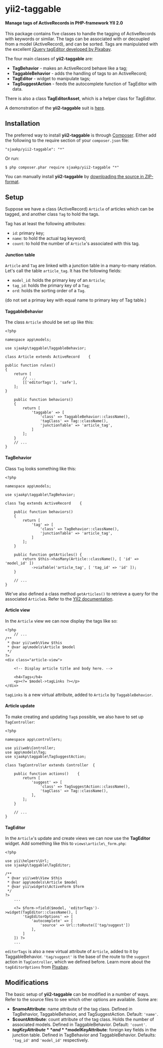 yii2-taggable
=============

#### Manage tags of ActiveRecords in PHP-framework YII 2.0 ####

This package contains five classes to handle the tagging of ActiveRecords with keywords or similar. The tags can be associated with or decoupled from a model (ActiveRecord), and can be sorted. Tags are manipulated with the excellent [jQuery tagEditor developed by Pixabay](http://goodies.pixabay.com/jquery/tag-editor/demo.html).

The four main classes of **yii2-taggable** are:

- **TagBehavior** - makes an ActiveRecord behave like a tag;
- **TaggableBehavior** - adds the handling of tags to an ActiveRecord;
- **TagEditor** - widget to manipulate tags;
- **TagSuggestAction** - feeds the autocomplete function of TagEditor with data.

There is also a class **TagEditorAsset**, which is a helper class for TagEditor. 

A demonstration of the **yii2-taggable** suit is [here](http://www.sjaakpriester.nl/software/taggable).

## Installation ##

The preferred way to install **yii2-taggable** is through [Composer](https://getcomposer.org/). Either add the following to the require section of your `composer.json` file:

`"sjaakp/yii2-taggable": "*"` 

Or run:

`$ php composer.phar require sjaakp/yii2-taggable "*"` 

You can manually install **yii2-taggable** by [downloading the source in ZIP-format](https://github.com/sjaakp/yii2-taggable/archive/master.zip).

## Setup ##

Suppose we have a class (ActiveRecord) `Article` of articles which can be tagged, and another class `Tag` to hold the tags.

Tag has at least the following attributes:

- `id`: primary key;
- `name`: to hold the actual tag keyword;
- `count`: to hold the number of `Article`'s associated with this tag.

#### Junction table ####

`Article` and `Tag` are linked with a junction table in a many-to-many relation. Let's call the table `article_tag`. It has the following fields:

- `model_id`: holds the primary key of an `Article`;
- `tag_id`: holds the primary key of a `Tag`;
- `ord`: holds the sorting order of a `Tag`.

(do not set a primay key with equal name to primary key of Tag table.)

#### TaggableBehavior ####

The class `Article` should be set up like this:

	<?php

	namespace app\models;

	use sjaakp\taggable\TaggableBehavior;

	class Article extends ActiveRecord    {
	
	public function rules()
	{
		return [
			// ...
			[['editorTags'], 'safe'],
		];
	}

    	public function behaviors()
    	{
	        return [
	            'taggable' => [
	                'class' => TaggableBehavior::className(),
	                'tagClass' => Tag::className(),
	                'junctionTable' => 'article_tag',
	            ]
	        ];
	    }
		// ...
	}

#### TagBehavior ####

Class `Tag` looks something like this:

	<?php

	namespace app\models;

	use sjaakp\taggable\TagBehavior;

	class Tag extends ActiveRecord    {

    	public function behaviors()
    	{
	        return [
	            'tag' => [
	                'class' => TagBehavior::className(),
	                'junctionTable' => 'article_tag',
	            ]
	        ];
	    }

	    public function getArticles() {
	        return $this->hasMany(Article::className(), [ 'id' => 'model_id' ])
	            ->viaTable('article_tag', [ 'tag_id' => 'id' ]);
	    }

		// ...
	}

We've also defined a class method `getArticles()` to retrieve a query for the associated `Article`s. Refer to the [YII2 documentation](http://www.yiiframework.com/doc-2.0/yii-db-activequery.html#viaTable()-detail).

#### Article view ####

In the `Article` view we can now display the tags like so:

	<?php
		// ...
	/**
	 * @var yii\web\View $this
	 * @var ap\models\Article $model
	 */
	?>
	<div class="article-view">

		<!-- Display article title and body here. -->
		
		<h4>Tags</h4>
		<p><?= $model->tagLinks ?></p>
	</div>

`tagLinks` is a new virtual attribute, added to `Article` by `TaggableBehavior`.

#### Article update ####

To make creating and updating `Tag`s possible, we also have to set up `TagController`:

	<?php
	
	namespace app\controllers;
	
	use yii\web\Controller;
	use app\models\Tag;
	use sjaakp\taggable\TagSuggestAction;
	
	class TagController extends Controller	{
	
	    public function actions()    {
	        return [
	            'suggest' => [
	                'class' => TagSuggestAction::className(),
	                'tagClass' => Tag::className(),
	            ],
	        ];
	    }
	
		// ...
	}

#### TagEditor ####

In the `Article`'s update and create views we can now use the **TagEditor** widget. Add something like this to `views\article\_form.php`:

	<?php
	
	use yii\helpers\Url;
	use sjaakp\taggable\TagEditor;
	
	/**
	 * @var yii\web\View $this
	 * @var app\models\Article $model
	 * @var yii\widgets\ActiveForm $form
	 */
	?>
		...

	    <?= $form->field($model, 'editorTags')->widget(TagEditor::className(), [
	        'tagEditorOptions' => [
	            'autocomplete' => [
	                'source' => Url::toRoute(['tag/suggest'])
	            ],
	        ]
	    ]) ?>
		...

`editorTags` is also a new virtual attribute of `Article`, added to it by TaggableBehavior. `'tag/suggest'` is the base of the route to the `suggest` action in `TagController`, which we defined before. Learn more about the `tagEditorOptions` from [Pixabay](http://goodies.pixabay.com/jquery/tag-editor/demo.html).

## Modifications ##

The basic setup of **yii2-taggable** can be modified in a number of ways. Refer to the source files to see which other options are available. Some are:

- **$nameAttribute**: name attribute of the tag class. Defined in TagBehavior, TaggableBehavior, and TagSuggestAction. Default: `'name'`.
- **$countAttribute**: count attribute of the tag class. Holds the number of associated models. Defined in TaggableBehavior. Default: `'count'`.
- **$tagKeyAttribute** and **$modelKeyAttribute**: foreign key fields in the junction table. Defined in TagBehavior and TaggableBehavior. Defaults: `'tag_id'` and `'model_id'` respectively.


 

